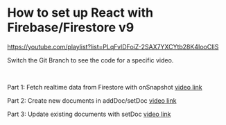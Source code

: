 # How to set up React with Firebase/Firestore v9
https://youtube.com/playlist?list=PLqFvlDFoiZ-2SAX7YXCYtb28K4IooCIlS

Switch the Git Branch to see the code for a specific video.

<br />

Part 1: Fetch realtime data from Firestore with onSnapshot [video link](https://youtu.be/ig91zc-ERSE)

Part 2: Create new documents in addDoc/setDoc [video link](https://youtu.be/YpuyxBfYRT8)

Part 3: Update existing documents with setDoc [video link](https://youtu.be/TNTMTJrxIY0)
